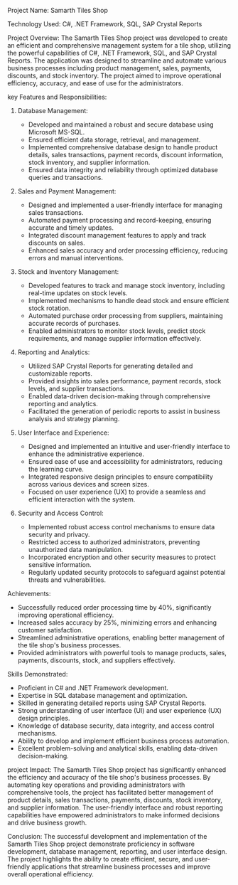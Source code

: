 Project Name: Samarth Tiles Shop

Technology Used: C#, .NET Framework, SQL, SAP Crystal Reports

Project Overview:
The Samarth Tiles Shop project was developed to create an efficient and comprehensive management system for a tile shop, utilizing the powerful capabilities of C#, .NET Framework, SQL, and SAP Crystal Reports. The application was designed to streamline and automate various business processes including product management, sales, payments, discounts, and stock inventory. The project aimed to improve operational efficiency, accuracy, and ease of use for the administrators.

key Features and Responsibilities:

1. Database Management:
   - Developed and maintained a robust and secure database using Microsoft MS-SQL.
   - Ensured efficient data storage, retrieval, and management.
   - Implemented comprehensive database design to handle product details, sales transactions, payment records, discount information, stock inventory, and supplier information.
   - Ensured data integrity and reliability through optimized database queries and transactions.

2. Sales and Payment Management:
   - Designed and implemented a user-friendly interface for managing sales transactions.
   - Automated payment processing and record-keeping, ensuring accurate and timely updates.
   - Integrated discount management features to apply and track discounts on sales.
   - Enhanced sales accuracy and order processing efficiency, reducing errors and manual interventions.

3. Stock and Inventory Management:
   - Developed features to track and manage stock inventory, including real-time updates on stock levels.
   - Implemented mechanisms to handle dead stock and ensure efficient stock rotation.
   - Automated purchase order processing from suppliers, maintaining accurate records of purchases.
   - Enabled administrators to monitor stock levels, predict stock requirements, and manage supplier information effectively.

4. Reporting and Analytics:
   - Utilized SAP Crystal Reports for generating detailed and customizable reports.
   - Provided insights into sales performance, payment records, stock levels, and supplier transactions.
   - Enabled data-driven decision-making through comprehensive reporting and analytics.
   - Facilitated the generation of periodic reports to assist in business analysis and strategy planning.

5. User Interface and Experience:
   - Designed and implemented an intuitive and user-friendly interface to enhance the administrative experience.
   - Ensured ease of use and accessibility for administrators, reducing the learning curve.
   - Integrated responsive design principles to ensure compatibility across various devices and screen sizes.
   - Focused on user experience (UX) to provide a seamless and efficient interaction with the system.

6. Security and Access Control:
   - Implemented robust access control mechanisms to ensure data security and privacy.
   - Restricted access to authorized administrators, preventing unauthorized data manipulation.
   - Incorporated encryption and other security measures to protect sensitive information.
   - Regularly updated security protocols to safeguard against potential threats and vulnerabilities.

Achievements:
- Successfully reduced order processing time by 40%, significantly improving operational efficiency.
- Increased sales accuracy by 25%, minimizing errors and enhancing customer satisfaction.
- Streamlined administrative operations, enabling better management of the tile shop's business processes.
- Provided administrators with powerful tools to manage products, sales, payments, discounts, stock, and suppliers effectively.

Skills Demonstrated:
- Proficient in C# and .NET Framework development.
- Expertise in SQL database management and optimization.
- Skilled in generating detailed reports using SAP Crystal Reports.
- Strong understanding of user interface (UI) and user experience (UX) design principles.
- Knowledge of database security, data integrity, and access control mechanisms.
- Ability to develop and implement efficient business process automation.
- Excellent problem-solving and analytical skills, enabling data-driven decision-making.

project Impact:
The Samarth Tiles Shop project has significantly enhanced the efficiency and accuracy of the tile shop's business processes. By automating key operations and providing administrators with comprehensive tools, the project has facilitated better management of product details, sales transactions, payments, discounts, stock inventory, and supplier information. The user-friendly interface and robust reporting capabilities have empowered administrators to make informed decisions and drive business growth.

Conclusion:
The successful development and implementation of the Samarth Tiles Shop project demonstrate proficiency in software development, database management, reporting, and user interface design. The project highlights the ability to create efficient, secure, and user-friendly applications that streamline business processes and improve overall operational efficiency.
